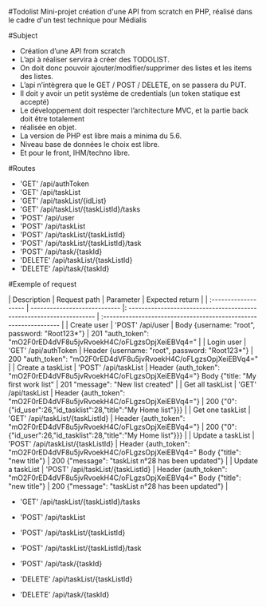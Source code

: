 #Todolist
Mini-projet création d'une API from scratch en PHP, réalisé dans le cadre d'un test technique pour Médialis

#Subject
* Création d’une API from scratch
* L’api à réaliser servira à créer des TODOLIST.
* On doit donc pouvoir ajouter/modifier/supprimer des listes et les items des listes.
* L’api n’intègrera que le GET / POST / DELETE, on se passera du PUT.
* Il doit y avoir un petit système de credentials (un token statique est accepté)
* Le développement doit respecter l’architecture MVC, et la partie back doit être totalement
* réalisée en objet.
* La version de PHP est libre mais a minima du 5.6.
* Niveau base de données le choix est libre.
* Et pour le front, IHM/techno libre.

#Routes
* 'GET' /api/authToken
* 'GET' /api/taskList
* 'GET' /api/taskList/{idList}
* 'GET' /api/taskList/{taskListId}/tasks
* 'POST' /api/user
* 'POST' /api/taskList
* 'POST' /api/taskList/{taskListId}
* 'POST' /api/taskList/{taskListId}/task
* 'POST' /api/task/{taskId}
* 'DELETE' /api/taskList/{taskListId}
* 'DELETE' /api/task/{taskId}

#Exemple of request



| Description          | Request path                 | Parameter                                                            |   Expected return                                                 | 
| :------------------- | ---------------------------- |: ------------------------------------------------------------------- | :---------------------------------------------------------------- |
| Create user          | 'POST' /api/user             | Body {username: "root", password: "Root123*"}                        | 201 "auth_token": "mO2F0rED4dVF8u5jvRvoekH4C/oFLgzsOpjXeiEBVq4="  |
| Login user           | 'GET' /api/authToken         | Header {username: "root", password: "Root123*"}                      | 200 "auth_token": "mO2F0rED4dVF8u5jvRvoekH4C/oFLgzsOpjXeiEBVq4="  |
| Create a taskList    | 'POST' /api/taskList         | Header {auth_token": "mO2F0rED4dVF8u5jvRvoekH4C/oFLgzsOpjXeiEBVq4="} Body {"title: "My first work list" | 201 "message": "New list created" |
| Get all taskList     | 'GET' /api/taskList          | Header {auth_token": "mO2F0rED4dVF8u5jvRvoekH4C/oFLgzsOpjXeiEBVq4="} | 200 {"0":{"id_user":26,"id_tasklist":28,"title":"My Home list"}}} |
| Get one taskList     | 'GET' /api/taskList/{taskListId}  | Header {auth_token": "mO2F0rED4dVF8u5jvRvoekH4C/oFLgzsOpjXeiEBVq4="} | 200 {"0":{"id_user":26,"id_tasklist":28,"title":"My Home list"}}} |
| Update a taskList    | 'POST' /api/taskList/{taskListId} | Header {auth_token": "mO2F0rED4dVF8u5jvRvoekH4C/oFLgzsOpjXeiEBVq4=" Body {"title": "new title"} | 200 {"message": "taskList n°28 has been updated"} |
| Update a taskList    | 'POST' /api/taskList/{taskListId} | Header {auth_token": "mO2F0rED4dVF8u5jvRvoekH4C/oFLgzsOpjXeiEBVq4=" Body {"title": "new title"} | 200 {"message": "taskList n°28 has been updated"} |
                                    


* 'GET' /api/taskList/{taskListId}/tasks

* 'POST' /api/taskList
* 'POST' /api/taskList/{taskListId}
* 'POST' /api/taskList/{taskListId}/task
* 'POST' /api/task/{taskId}
* 'DELETE' /api/taskList/{taskListId}
* 'DELETE' /api/task/{taskId}